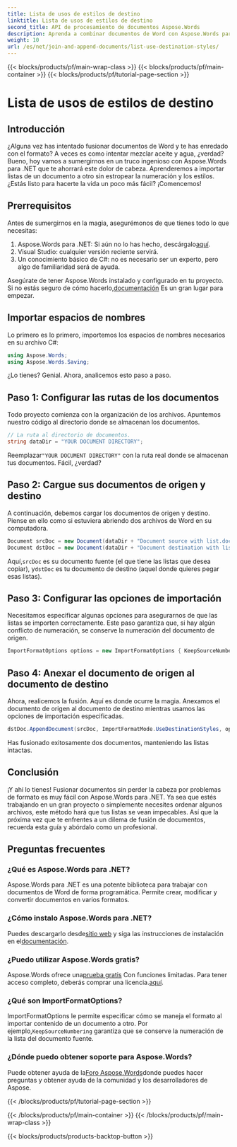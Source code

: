 ```yaml
---
title: Lista de usos de estilos de destino
linktitle: Lista de usos de estilos de destino
second_title: API de procesamiento de documentos Aspose.Words
description: Aprenda a combinar documentos de Word con Aspose.Words para .NET sin perder el formato de lista. Guía paso a paso para mantener intactos los estilos de sus documentos.
weight: 10
url: /es/net/join-and-append-documents/list-use-destination-styles/
---
```


{{< blocks/products/pf/main-wrap-class >}}
{{< blocks/products/pf/main-container >}}
{{< blocks/products/pf/tutorial-page-section >}}

# Lista de usos de estilos de destino

## Introducción

¿Alguna vez has intentado fusionar documentos de Word y te has enredado con el formato? A veces es como intentar mezclar aceite y agua, ¿verdad? Bueno, hoy vamos a sumergirnos en un truco ingenioso con Aspose.Words para .NET que te ahorrará este dolor de cabeza. Aprenderemos a importar listas de un documento a otro sin estropear la numeración y los estilos. ¿Estás listo para hacerte la vida un poco más fácil? ¡Comencemos!

## Prerrequisitos

Antes de sumergirnos en la magia, asegurémonos de que tienes todo lo que necesitas:

1.  Aspose.Words para .NET: Si aún no lo has hecho, descárgalo[aquí](https://releases.aspose.com/words/net/).
2. Visual Studio: cualquier versión reciente servirá.
3. Un conocimiento básico de C#: no es necesario ser un experto, pero algo de familiaridad será de ayuda.

 Asegúrate de tener Aspose.Words instalado y configurado en tu proyecto. Si no estás seguro de cómo hacerlo,[documentación](https://reference.aspose.com/words/net/) Es un gran lugar para empezar.

## Importar espacios de nombres

Lo primero es lo primero, importemos los espacios de nombres necesarios en su archivo C#:

```csharp
using Aspose.Words;
using Aspose.Words.Saving;
```

¿Lo tienes? Genial. Ahora, analicemos esto paso a paso.

## Paso 1: Configurar las rutas de los documentos

Todo proyecto comienza con la organización de los archivos. Apuntemos nuestro código al directorio donde se almacenan los documentos.

```csharp
// La ruta al directorio de documentos.
string dataDir = "YOUR DOCUMENT DIRECTORY";
```

 Reemplazar`"YOUR DOCUMENT DIRECTORY"` con la ruta real donde se almacenan tus documentos. Fácil, ¿verdad?

## Paso 2: Cargue sus documentos de origen y destino

A continuación, debemos cargar los documentos de origen y destino. Piense en ello como si estuviera abriendo dos archivos de Word en su computadora.

```csharp
Document srcDoc = new Document(dataDir + "Document source with list.docx");
Document dstDoc = new Document(dataDir + "Document destination with list.docx");
```

 Aquí,`srcDoc` es su documento fuente (el que tiene las listas que desea copiar), y`dstDoc` es tu documento de destino (aquel donde quieres pegar esas listas).

## Paso 3: Configurar las opciones de importación

Necesitamos especificar algunas opciones para asegurarnos de que las listas se importen correctamente. Este paso garantiza que, si hay algún conflicto de numeración, se conserve la numeración del documento de origen.

```csharp
ImportFormatOptions options = new ImportFormatOptions { KeepSourceNumbering = true };
```

## Paso 4: Anexar el documento de origen al documento de destino

Ahora, realicemos la fusión. Aquí es donde ocurre la magia. Anexamos el documento de origen al documento de destino mientras usamos las opciones de importación especificadas.

```csharp
dstDoc.AppendDocument(srcDoc, ImportFormatMode.UseDestinationStyles, options);
```

Has fusionado exitosamente dos documentos, manteniendo las listas intactas.

## Conclusión

¡Y ahí lo tienes! Fusionar documentos sin perder la cabeza por problemas de formato es muy fácil con Aspose.Words para .NET. Ya sea que estés trabajando en un gran proyecto o simplemente necesites ordenar algunos archivos, este método hará que tus listas se vean impecables. Así que la próxima vez que te enfrentes a un dilema de fusión de documentos, recuerda esta guía y abórdalo como un profesional.

## Preguntas frecuentes

### ¿Qué es Aspose.Words para .NET?
Aspose.Words para .NET es una potente biblioteca para trabajar con documentos de Word de forma programática. Permite crear, modificar y convertir documentos en varios formatos.

### ¿Cómo instalo Aspose.Words para .NET?
 Puedes descargarlo desde[sitio web](https://releases.aspose.com/words/net/) y siga las instrucciones de instalación en el[documentación](https://reference.aspose.com/words/net/).

### ¿Puedo utilizar Aspose.Words gratis?
 Aspose.Words ofrece una[prueba gratis](https://releases.aspose.com/) Con funciones limitadas. Para tener acceso completo, deberás comprar una licencia.[aquí](https://purchase.aspose.com/buy).

### ¿Qué son ImportFormatOptions?
 ImportFormatOptions le permite especificar cómo se maneja el formato al importar contenido de un documento a otro. Por ejemplo,`KeepSourceNumbering` garantiza que se conserve la numeración de la lista del documento fuente.

### ¿Dónde puedo obtener soporte para Aspose.Words?
 Puede obtener ayuda de la[Foro Aspose.Words](https://forum.aspose.com/c/words/8)donde puedes hacer preguntas y obtener ayuda de la comunidad y los desarrolladores de Aspose.

{{< /blocks/products/pf/tutorial-page-section >}}

{{< /blocks/products/pf/main-container >}}
{{< /blocks/products/pf/main-wrap-class >}}

{{< blocks/products/products-backtop-button >}}
